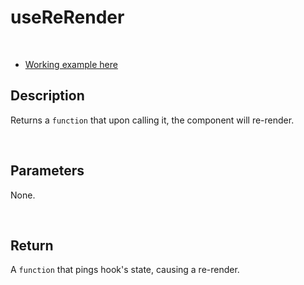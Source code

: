 # useReRender

<br />

- [Working example here](https://rfh.netlify.app/use-re-render)

## Description

Returns a `function` that upon calling it, the component will re-render.

<br />

## Parameters

None.

<br />

## Return

A `function` that pings hook's state, causing a re-render.
